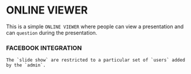 # ONLINE VIEWER
  This is a simple `ONLINE VIEWER` where people can view a presentation and can `question` during the presentation.
### FACEBOOK INTEGRATION
    The `slide show` are restricted to a particular set of `users` added by the `admin`. 
    